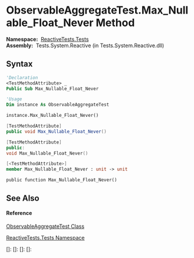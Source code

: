 # ObservableAggregateTest.Max\_Nullable\_Float\_Never Method

**Namespace:**  [ReactiveTests.Tests](ReactiveTests.Tests\ReactiveTests.Tests.md)  
**Assembly:**  Tests.System.Reactive (in Tests.System.Reactive.dll)

## Syntax

```vb
'Declaration
<TestMethodAttribute> _
Public Sub Max_Nullable_Float_Never
```

```vb
'Usage
Dim instance As ObservableAggregateTest

instance.Max_Nullable_Float_Never()
```

```csharp
[TestMethodAttribute]
public void Max_Nullable_Float_Never()
```

```c++
[TestMethodAttribute]
public:
void Max_Nullable_Float_Never()
```

```fsharp
[<TestMethodAttribute>]
member Max_Nullable_Float_Never : unit -> unit 
```

```jscript
public function Max_Nullable_Float_Never()
```

## See Also

#### Reference

[ObservableAggregateTest Class](ObservableAggregateTest\ObservableAggregateTest.md)

[ReactiveTests.Tests Namespace](ReactiveTests.Tests\ReactiveTests.Tests.md)

[]: 
[]: 
[]: 
[]: 